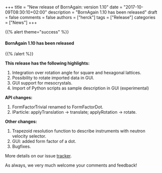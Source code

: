 +++
title = "New release of BornAgain: version 1.10"
date = "2017-10-09T08:30:10+02:00"
description = "BornAgain 1.10 has been released"
draft = false
comments = false
authors = ["herck"]
tags = ["Release"]
categories = ["News"]
+++

{{% alert theme="success" %}}
#### BornAgain 1.10 has been released
{{% /alert %}}


**This release has the following highlights:**

1. Integration over rotation angle for square and hexagonal lattices.
1. Possibility to rotate imported data in GUI.
1. GUI support for mesocrystals.
1. Import of Python scripts as sample description in GUI (experimental)

**API changes:**

1. FormFactorTrivial renamed to FormFactorDot.
1. IParticle: applyTranslation -> translate; applyRotation -> rotate.

**Other changes:**

1. Trapezoid resolution function to describe instruments with neutron velocity selector.
1. GUI: added form factor of a dot.
1. Bugfixes.

More details on our issue [tracker](http://apps.jcns.fz-juelich.de/redmine/versions/42).

As always, we very much welcome your comments and feedback!